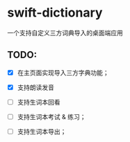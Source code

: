# swift-dictionary
一个支持自定义三方词典导入的桌面端应用

## TODO:
- [x] 在主页面实现导入三方字典功能；
- [x] 支持朗读发音
- [ ] 支持生词本回看
- [ ] 支持生词本考试 & 练习；
- [ ] 支持生词本导出；


